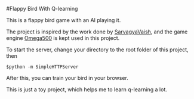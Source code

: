 #Flappy Bird With Q-learning

This is a flappy bird game with an AI playing it.

The project is inspired by the work done by [SarvagyaVaish](https://github.com/SarvagyaVaish/FlappyBirdRL), and the game engine [Omega500](https://github.com/mrspeaker/Omega500) is kept used in this project.

To start the server, change your directory to the root folder of this project, then

```
$python -m SimpleHTTPServer
```

After this, you can train your bird in your browser.

This is just a toy project, which helps me to learn q-learning a lot.